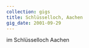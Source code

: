 ```yaml
---
collection: gigs
title: Schlüsselloch, Aachen
gig_date: 2001-09-29
---
```


im Schlüsselloch Aachen	